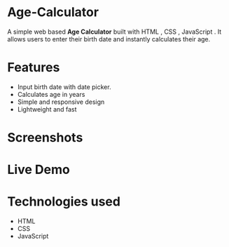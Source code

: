 # Age-Calculator
A simple web based **Age Calculator** built with HTML , CSS , JavaScript .
It allows users to enter their birth date and instantly calculates their age.

# Features
- Input birth date with date picker.
- Calculates age in years
- Simple and responsive design
- Lightweight and fast

# Screenshots


# Live Demo


# Technologies used
- HTML
- CSS
- JavaScript
